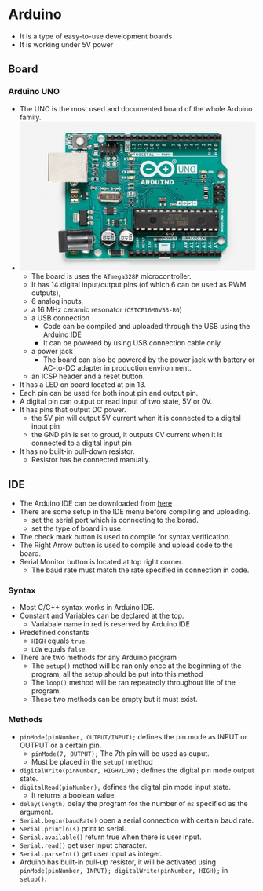 # Arduino

* It is a type of easy-to-use development boards
* It is working under 5V power

## Board

### Arduino UNO

* The UNO is the most used and documented board of the whole Arduino family.
* ![UNO](../.gitbook/assets/uno.jpg)
  * The board is uses the `ATmega328P` microcontroller.
  * It has 14 digital input/output pins \(of which 6 can be used as PWM outputs\),
  * 6 analog inputs,
  * a 16 MHz ceramic resonator \(`CSTCE16M0V53-R0`\)
  * a USB connection
    * Code can be compiled and uploaded through the USB using the Arduino IDE
    * It can be powered by using USB connection cable only.
  * a power jack
    * The board can also be powered by the power jack with battery or AC-to-DC adapter in production environment.
  * an ICSP header and a reset button.
* It has a LED on board located at pin 13.
* Each pin can be used for both input pin and output pin.
* A digital pin can output or read input of two state, 5V or 0V.
* It has pins that output DC power.
  * the 5V pin will output 5V current when it is connected to a digital input pin
  * the GND pin is set to groud, it outputs 0V current when it is connected to a digital input pin
* It has no built-in pull-down resistor.
  * Resistor has be connected manually.

## IDE

* The Arduino IDE can be downloaded from [here](https://www.arduino.cc/en/Main/Software)
* There are some setup in the IDE menu before compiling and uploading.
  * set the serial port which is connecting to the borad.
  * set the type of board in use.
* The check mark button is used to compile for syntax verification.
* The Right Arrow button is used to compile and upload code to the board.
* Serial Monitor button is located at top right corner.
  * The baud rate must match the rate specified in connection in code.

### Syntax

* Most C/C++ syntax works in Arduino IDE.
* Constant and Variables can be declared at the top.
  * Variabale name in red is reserved by Arduino IDE
* Predefined constants
  * `HIGH` equals `true`.
  * `LOW` equals `false`.
* There are two methods for any Arduino program
  * The `setup()` method will be ran only once at the beginning of the program, all the setup should be put into this method
  * The `loop()` method will be ran repeatedly throughout life of the program.
  * These two methods can be empty but it must exist.

### Methods

* `pinMode(pinNumber, OUTPUT/INPUT);` defines the pin mode as INPUT or OUTPUT or a certain pin.
  * `pinMode(7, OUTPUT);` The 7th pin will be used as ouput.
  * Must be placed in the `setup()`method
* `digitalWrite(pinNumber, HIGH/LOW);` defines the digital pin mode output state.
* `digitalRead(pinNumber);` defines the digital pin mode input state.
  * It returns a boolean value.
* `delay(length)` delay the program for the number of `ms` specified as the argument.
* `Serial.begin(baudRate)` open a serial connection with certain baud rate.
* `Serial.println(s)` print to serial.
* `Serial.available()` return true when there is user input.
* `Serial.read()` get user input character.
* `Serial.parseInt()` get user input as integer.
* Arduino has built-in pull-up resistor, it will be activated using `pinMode(pinNumber, INPUT); digitalWrite(pinNumber, HIGH);` in `setup()`.


